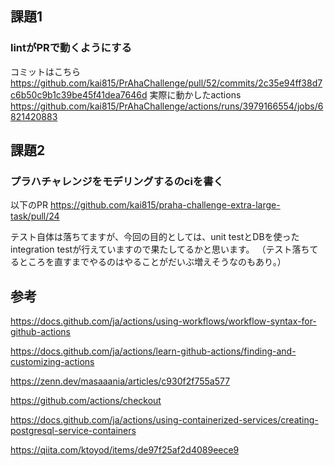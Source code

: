 ## 課題1
### lintがPRで動くようにする
コミットはこちら
https://github.com/kai815/PrAhaChallenge/pull/52/commits/2c35e94ff38d7c6b50c9b1c39be45f41dea7646d
実際に動かしたactions
https://github.com/kai815/PrAhaChallenge/actions/runs/3979166554/jobs/6821420883

## 課題2

### プラハチャレンジをモデリングするのciを書く
以下のPR
https://github.com/kai815/praha-challenge-extra-large-task/pull/24

テスト自体は落ちてますが、今回の目的としては、unit testとDBを使ったintegration testが行えていますので果たしてるかと思います。
（テスト落ちてるところを直すまでやるのはやることがだいぶ増えそうなのもあり。）

## 参考
https://docs.github.com/ja/actions/using-workflows/workflow-syntax-for-github-actions

https://docs.github.com/ja/actions/learn-github-actions/finding-and-customizing-actions

https://zenn.dev/masaaania/articles/c930f2f755a577

https://github.com/actions/checkout

https://docs.github.com/ja/actions/using-containerized-services/creating-postgresql-service-containers

https://qiita.com/ktoyod/items/de97f25af2d4089eece9